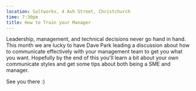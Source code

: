 ```yaml
---
location: Saltworks, 4 Ash Street, Christchurch
time: 7:30pm
title: How to Train your Manager
---
```


Leadership, management, and technical decisions never go hand in hand. This month we are lucky to have Dave Park leading a discussion about how to communicate effectively with your management team to get you what you want. Hopefully by the end of this you'll learn a bit about your own communicate styles and get some tips about both being a SME and manager.

See you there :)
